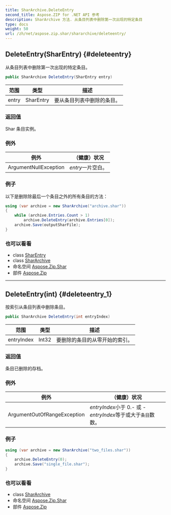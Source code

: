 ```yaml
---
title: SharArchive.DeleteEntry
second_title: Aspose.ZIP for .NET API 参考
description: SharArchive 方法. 从条目列表中删除第一次出现的特定条目
type: docs
weight: 50
url: /zh/net/aspose.zip.shar/shararchive/deleteentry/
---
```

## DeleteEntry(SharEntry) {#deleteentry}

从条目列表中删除第一次出现的特定条目。

```csharp
public SharArchive DeleteEntry(SharEntry entry)
```

| 范围 | 类型 | 描述 |
| --- | --- | --- |
| entry | SharEntry | 要从条目列表中删除的条目。 |

### 返回值

Shar 条目实例。

### 例外

| 例外 | （健康）状况 |
| --- | --- |
| ArgumentNullException | *entry*一片空白。 |

### 例子

以下是删除除最后一个条目之外的所有条目的方法：

```csharp
using (var archive = new SharArchive("archive.shar"))
{
    while (archive.Entries.Count > 1)
        archive.DeleteEntry(archive.Entries[0]);
    archive.Save(outputSharFile);
}
```

### 也可以看看

* class [SharEntry](../../sharentry/)
* class [SharArchive](../)
* 命名空间 [Aspose.Zip.Shar](../../shararchive/)
* 部件 [Aspose.Zip](../../../)

---

## DeleteEntry(int) {#deleteentry_1}

按索引从条目列表中删除条目。

```csharp
public SharArchive DeleteEntry(int entryIndex)
```

| 范围 | 类型 | 描述 |
| --- | --- | --- |
| entryIndex | Int32 | 要删除的条目的从零开始的索引。 |

### 返回值

条目已删除的存档。

### 例外

| 例外 | （健康）状况 |
| --- | --- |
| ArgumentOutOfRangeException | *entryIndex*小于 0.- 或 -*entryIndex*等于或大于`条目`数数。 |

### 例子

```csharp
using (var archive = new SharArchive("two_files.shar"))
{
    archive.DeleteEntry(0);
    archive.Save("single_file.shar");
}
```

### 也可以看看

* class [SharArchive](../)
* 命名空间 [Aspose.Zip.Shar](../../shararchive/)
* 部件 [Aspose.Zip](../../../)



